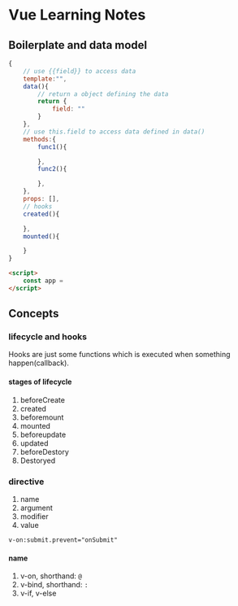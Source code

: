 # Vue Learning Notes

## Boilerplate and data model
```js
{
    // use {{field}} to access data
    template:"",
    data(){
        // return a object defining the data
        return {
            field: ""
        }
    },
    // use this.field to access data defined in data()
    methods:{
        func1(){

        },
        func2(){

        },
    },
    props: [],
    // hooks
    created(){

    },
    mounted(){

    }
}
```

```html
<script>
    const app = 
</script>
```

## Concepts

### lifecycle and hooks

Hooks are just some functions which is executed when something happen(callback).

#### stages of lifecycle

1. beforeCreate
2. created
3. beforemount
4. mounted
5. beforeupdate
6. updated
7. beforeDestory
8. Destoryed

### directive

1. name
2. argument
3. modifier
4. value

```vue
v-on:submit.prevent="onSubmit"
```

#### name

1. v-on, shorthand: `@`
2. v-bind, shorthand: `:`
3. v-if, v-else
